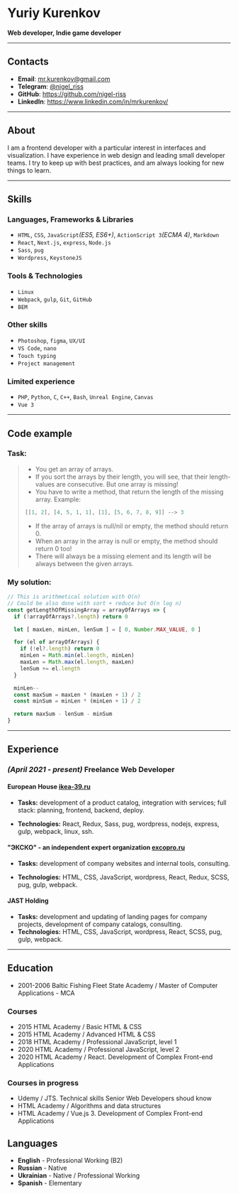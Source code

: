 # Yuriy Kurenkov
**Web developer, Indie game developer**

---

## Contacts
* **Email**: [mr.kurenkov@gmail.com](mailto:mr.kurenkov@gmail.com)
* **Telegram**: [@nigel_riss](https://t.me/nigel_riss)
* **GitHub**: <https://github.com/nigel-riss>
* **LinkedIn**: <https://www.linkedin.com/in/mrkurenkov/>

---

## About
I am a frontend developer with a particular interest in interfaces and visualization. I have experience in web design and leading small developer teams. I try to keep up with best practices, and am always looking for new things to learn.

---

## Skills
### Languages, Frameworks & Libraries
* `HTML`, `CSS`, `JavaScript`*(ES5, ES6+)*, `ActionScript 3`*(ECMA 4)*, `Markdown`
* `React`, `Next.js`, `express`, `Node.js`
* `Sass`, `pug`
* `Wordpress`, `KeystoneJS`

### Tools & Technologies
* `Linux`
* `Webpack`, `gulp`, `Git`, `GitHub`
* `BEM`

### Other skills
* `Photoshop`, `figma`, `UX/UI`
* `VS Code`, `nano`
* `Touch typing`
* `Project management`

### Limited experience 
* `PHP`, `Python`, `C`, `C++`, `Bash`, `Unreal Engine`, `Canvas`
* `Vue 3`

---

## Code example

### Task:
> * You get an array of arrays. 
> * If you sort the arrays by their length, you will see, that their length-values are consecutive. But one array is missing! 
> * You have to write a method, that return the length of the missing array. 
>Example:
> ```javascript
>[[1, 2], [4, 5, 1, 1], [1], [5, 6, 7, 8, 9]] --> 3
> ```
> * If the array of arrays is null/nil or empty, the method should return 0. 
> * When an array in the array is null or empty, the method should return 0 too! 
> * There will always be a missing element and its length will be always between the given arrays. 

### My solution:
```javascript
// This is arithmetical solution with O(n)
// Could be also done with sort + reduce but O(n log n)
const getLengthOfMissingArray = arrayOfArrays => {
  if (!arrayOfArrays?.length) return 0

  let [ maxLen, minLen, lenSum ] = [ 0, Number.MAX_VALUE, 0 ]

  for (el of arrayOfArrays) {
    if (!el?.length) return 0
    minLen = Math.min(el.length, minLen)
    maxLen = Math.max(el.length, maxLen)
    lenSum += el.length
  }

  minLen--
  const maxSum = maxLen * (maxLen + 1) / 2
  const minSum = minLen * (minLen + 1) / 2

  return maxSum - lenSum - minSum
}
```

---

## Experience

### *(April 2021 - present)* Freelance Web Developer

#### European House [ikea-39.ru](https://ikea-39.ru/)

* **Tasks:** development of a product catalog, integration with services; full stack: planning, frontend, backend, deploy.

* **Technologies:** React, Redux, Sass, pug, wordpress, nodejs, express, gulp, webpack, linux, ssh.

#### "ЭКСКО" - an independent expert organization [excopro.ru](https://excopro.ru/)

* **Tasks:** development of company websites and internal tools, consulting.

* **Technologies:** HTML, CSS, JavaScript, wordpress, React, Redux, SCSS, pug, gulp, webpack.

#### JAST Holding
* **Tasks:** development and updating of landing pages for company projects, development of company catalogs, consulting.
* **Technologies:** HTML, CSS, JavaScript, wordpress, React, SCSS, pug, gulp, webpack.




---

## Education

* 2001-2006 Baltic Fishing Fleet State Academy / Master of Computer Applications - MCA

### Courses
* 2015 HTML Academy / Basic HTML & CSS
* 2015 HTML Academy / Advanced HTML & CSS
* 2018 HTML Academy / Professional JavaScript, level 1
* 2020 HTML Academy / Professional JavaScript, level 2
* 2020 HTML Academy / React. Development of Complex Front-end Applications

### Courses in progress
* Udemy / JTS. Technical skills Senior Web Developers shoud know
* HTML Academy / Algorithms and data structures
* HTML Academy / Vue.js 3. Development of Complex Front-end Applications

## Languages
* **English** - Professional Working (B2)
* **Russian** - Native
* **Ukrainian** - Native / Professional Working
* **Spanish** - Elementary

